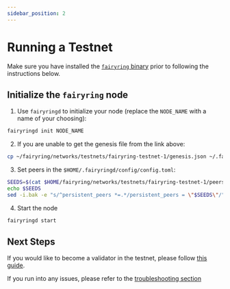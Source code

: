 ```yaml
---
sidebar_position: 2
---
```


# Running a Testnet

Make sure you have installed the [`fairyring` binary](./installation.md) prior to following the instructions below.

## Initialize the `fairyring` node

1. Use `fairyringd` to initialize your node (replace the `NODE_NAME` with a name of your choosing):

```bash
fairyringd init NODE_NAME
```

2. If you are unable to get the genesis file from the link above:

```bash
cp ~/fairyring/networks/testnets/fairyring-testnet-1/genesis.json ~/.fairyringd/config/genesis.json
```

3. Set peers in the `$HOME/.fairyringd/config/config.toml`:

```bash
SEEDS=$(cat $HOME/fairyring/networks/testnets/fairyring-testnet-1/peers-nodes.txt)
echo $SEEDS
sed -i.bak -e "s/^persistent_peers *=.*/persistent_peers = \"$SEEDS\"/" $HOME/.fairyring/config/config.toml
```

4. Start the node

```bash
fairyringd start
```

## Next Steps

If you would like to become a validator in the testnet, please follow [this guide](./validating_on_testnet.md).

If you run into any issues, please refer to the [troubleshooting section](../faqs/troubleshooting_fairyring.md)
